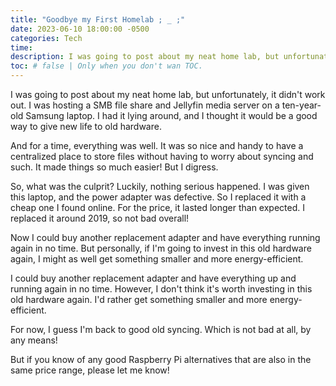 ```yaml
---
title: "Goodbye my First Homelab ; _ ;"
date: 2023-06-10 18:00:00 -0500
categories: Tech
time: 
description: I was going to post about my neat home lab, but unfortunately, it didn't work out. I was hosting a SMB file share and Jellyfin media server on a ten-year-old Samsung laptop. I had it lying around, and I thought it would be a good way to give new life to old hardware.
toc: # false | Only when you don't wan TOC.  
---
```

I was going to post about my neat home lab, but unfortunately, it didn't work out. I was hosting a SMB file share and Jellyfin media server on a ten-year-old Samsung laptop. I had it lying around, and I thought it would be a good way to give new life to old hardware.

And for a time, everything was well. It was so nice and handy to have a centralized place to store files without having to worry about syncing and such. It made things so much easier! But I digress.

So, what was the culprit? Luckily, nothing serious happened. I was given this laptop, and the power adapter was defective. So I replaced it with a cheap one I found online. For the price, it lasted longer than expected. I replaced it around 2019, so not bad overall!

Now I could buy another replacement adapter and have everything running again in no time. But personally, if I'm going to invest in this old hardware again, I might as well get something smaller and more energy-efficient.

I could buy another replacement adapter and have everything up and running again in no time. However, I don't think it's worth investing in this old hardware again. I'd rather get something smaller and more energy-efficient.

For now, I guess I'm back to good old syncing. Which is not bad at all, by any means!

But if you know of any good Raspberry Pi alternatives that are also in the same price range, please let me know!
